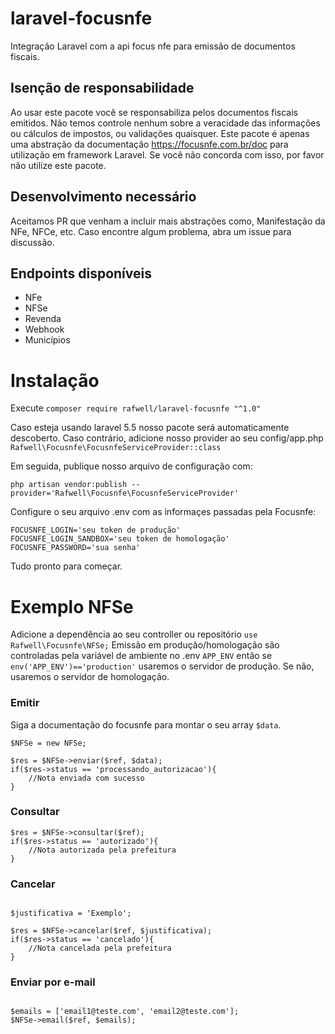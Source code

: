 # laravel-focusnfe
Integração Laravel com a api focus nfe para emissão de documentos fiscais.

## Isenção de responsabilidade
Ao usar este pacote você se responsabiliza pelos documentos fiscais emitidos. Não temos controle nenhum sobre a veracidade das informações ou cálculos de impostos, ou validações quaisquer. Este pacote é apenas uma abstração da documentação https://focusnfe.com.br/doc para utilização em framework Laravel. Se você não concorda com isso, por favor não utilize este pacote.

## Desenvolvimento necessário
Aceitamos PR que venham a incluir mais abstrações como, Manifestação da NFe, NFCe, etc.
Caso encontre algum problema, abra um issue para discussão.

## Endpoints disponíveis
* NFe
* NFSe
* Revenda
* Webhook
* Municípios

# Instalação
Execute `composer require rafwell/laravel-focusnfe "^1.0"`

Caso esteja usando laravel 5.5 nosso pacote será automaticamente descoberto. Caso contrário, adicione nosso provider ao seu config/app.php `Rafwell\Focusnfe\FocusnfeServiceProvider::class`

Em seguida, publique nosso arquivo de configuração com:
```
php artisan vendor:publish --provider='Rafwell\Focusnfe\FocusnfeServiceProvider'
```

Configure o seu arquivo .env com as informaçes passadas pela Focusnfe:

```
FOCUSNFE_LOGIN='seu token de produção'
FOCUSNFE_LOGIN_SANDBOX='seu token de homologação'
FOCUSNFE_PASSWORD='sua senha'
```
Tudo pronto para começar.

# Exemplo NFSe
Adicione a dependência ao seu controller ou repositório `use Rafwell\Focusnfe\NFSe;`
Emissão em produção/homologação são controladas pela variável de ambiente no .env `APP_ENV` então se `env('APP_ENV')=='production'` usaremos o servidor de produção. Se não, usaremos o servidor de homologação.

### Emitir
Siga a documentação do focusnfe para montar o seu array `$data`.

```
$NFSe = new NFSe;

$res = $NFSe->enviar($ref, $data);
if($res->status == 'processando_autorizacao'){
    //Nota enviada com sucesso
}
```

### Consultar

```
$res = $NFSe->consultar($ref);
if($res->status == 'autorizado'){
    //Nota autorizada pela prefeitura
}
```

### Cancelar

```

$justificativa = 'Exemplo';

$res = $NFSe->cancelar($ref, $justificativa);
if($res->status == 'cancelado'){
    //Nota cancelada pela prefeitura
}
```

### Enviar por e-mail

```

$emails = ['email1@teste.com', 'email2@teste.com'];
$NFSe->email($ref, $emails);
```

